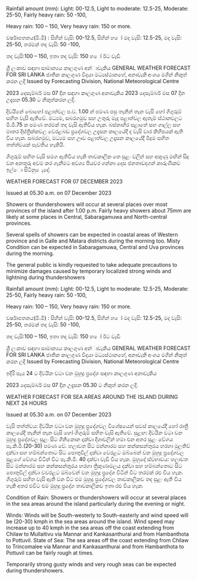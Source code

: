 Rainfall amount (mm): Light: 00-12.5, Light to moderate: 12.5-25, Moderate: 25-50, Fairly heavy rain: 50 -100,

Heavy rain: 100 – 150, Very heavy rain: 150 or more.

වර්ෂාපතනය(මි.මී) : සිහින් වැසි: 00-12.5, සිහින් හ ෝ මද වැසි: 12.5-25, මද වැසි: 25-50, තරමක් තද වැසි: 50 -100,

තද වැසි:100 – 150, ඉතා තද වැසි: 150 හ ෝ ඊට වැඩි

ශ්‍රී ලංකාව සඳහා සාමාන්‍යය කාලගුණ අන්‍ාවැකිය GENERAL WEATHER FORECAST FOR SRI LANKA ජාතික කාලගුණ විදයා මධ්‍යස්ථානහේ, අනාවැකි අංශය මගින් නිකුත් කරන ලදි Issued by Forecasting Division, National Meteorological Centre

2023 දෙසැම්බර් මස 07 දින සඳහා කාලගුණ අනාවැකිය 2023 දෙසැම්බර් මස 07 දින උදෑසන 05.30 ට නිකුත්කරන ලදි.

දිවයිනේ බොහෝ පළාත්වල ප.ව. 1.00 න් පමණ පසු තැනින් තැන වැසි හෝ ගිගුරුම් සහිත වැසි ඇතිවේ. මධ්‍යම, සබරගමුව සහ උතුරු මැද පළාත්වල ඇතැම් ස්ථානවලට මි.මී.75 ක පමණ තරමක් තද වැසි ඇතිවිය හැක. බස්නාහිර පළාතේ සහ ගාල්ල සහ මාතර දිස්ත්‍රික්කවල වෙරළබඩ ප්‍රදේශවල උදැසන කාලයේදී ද වැසි වාර කිහිපයක් ඇති විය හැක. සබරගමුව, මධ්‍යම සහ ඌව පළාත්වල උදෑසන කාලයේදී මීදුම සහිත තත්ත්වයක් පැවතිය හැකියි.

ගිගුරුම් සහිත වැසි සමග ඇතිවිය හැකි තාවකාලික තෙ සුළං වලින් සහ අකුණු මඟින් සිදු වන අනතුරු අවම කර ගැනීමට අවශ්‍ය පියවර ගන්නා දෙස ජනතාවදගන් කාරුණිකව ඉල්ො සිටිනු ෙැදේ.

WEATHER FORECAST FOR 07 DECEMBER 2023

Issued at 05.30 a.m. on 07 December 2023

Showers or thundershowers will occur at several places over most provinces of the island after 1.00 p.m. Fairly heavy showers about 75mm are likely at some places in Central, Sabaragamuwa and North-central provinces.

Several spells of showers can be expected in coastal areas of Western province and in Galle and Matara districts during the morning too. Misty Condition can be expected in Sabaragamuwa, Central and Uva provinces during the morning.

The general public is kindly requested to take adequate precautions to minimize damages caused by temporary localized strong winds and lightning during thundershowers

Rainfall amount (mm): Light: 00-12.5, Light to moderate: 12.5-25, Moderate: 25-50, Fairly heavy rain: 50 -100,

Heavy rain: 100 – 150, Very heavy rain: 150 or more.

වර්ෂාපතනය(මි.මී) : සිහින් වැසි: 00-12.5, සිහින් හ ෝ මද වැසි: 12.5-25, මද වැසි: 25-50, තරමක් තද වැසි: 50 -100,

තද වැසි:100 – 150, ඉතා තද වැසි: 150 හ ෝ ඊට වැඩි

ශ්‍රී ලංකාව සඳහා සාමාන්‍යය කාලගුණ අන්‍ාවැකිය GENERAL WEATHER FORECAST FOR SRI LANKA ජාතික කාලගුණ විදයා මධ්‍යස්ථානහේ, අනාවැකි අංශය මගින් නිකුත් කරන ලදි Issued by Forecasting Division, National Meteorological Centre

ඉදිරි පැය 24 ට දිවයින වටා වන මුහුදු ප්‍රදේශ සඳහා කාලගුණ අනාවැකිය

2023 දෙසැම්බර් මස 07 දින උදෑසන 05.30 ට නිකුත් කරන ලදි.

WEATHER FORECAST FOR SEA AREAS AROUND THE ISLAND DURING NEXT 24 HOURS

Issued at 05.30 a.m. on 07 December 2023

වැසි තත්ත්වය: දිවයින වටා වන මුහුදු ප්‍රදේශවල විශේෂයෙන් සවස් කාලයේදී හෝ රාත්‍රී කාලයේදී තැනින් තැන වැසි හෝ ගිගුරුම් සහිත වැසි ඇතිවේ. සුළඟ: දිවයින වටා වන මුහුදු ප්‍රදේශවල සුළං සිට ගිනිකොන දක්වා දිශාවලින් හමා එන අතර සුළං වේගය පැ.කි.මී.(20-30) පමණ වේ. හලාවත සිට මන්නාරම සහ කන්කසන්තුරය හරහා මුලතිව් දක්වා සහ හම්බන්තොට සිට පොතුවිල් දක්වා වෙරළට ඔබ්බෙන් වන මුහුදු ප්‍රදේශවල සුළගේ වේගය විටින් විට පැ.කි.මී. 40 දක්වා වැඩි විය හැක. මුහුදේ ස්වභාවය: හලාවත සිට මන්නාරම සහ කන්කසන්තුරය හරහා ත්‍රිකුණාමලය දක්වා සහ හම්බන්තොට සිට පොතුවිල් දක්වා වවරළට ඔබ්වෙන් වන මුහුදු ප්‍රදේශ විටින් විට තරමක් රළු විය හැක. ගිගුරුම් සහිත වැසි ඇති වන විට එම මුහුදු ප්‍රදේශවල තාවකාලිකව තද සුළං ඇති විය හැකි අතර එවිට එම මුහුදු ප්‍රදේශ තාවකාලිකව ඉතා රළු විය හැක.

Condition of Rain: Showers or thundershowers will occur at several places in the sea areas around the island particularly during the evening or night.

Winds: Winds will be South-westerly to South-easterly and wind speed will be (20-30) kmph in the sea areas around the island. Wind speed may increase up to 40 kmph in the sea areas off the coast extending from Chilaw to Mullaitivu via Mannar and Kankasanthurai and from Hambanthota to Pottuvil. State of Sea: The sea areas off the coast extending from Chilaw to Trincomalee via Mannar and Kankasanthurai and from Hambanthota to Pottuvil can be fairly rough at times.

Temporarily strong gusty winds and very rough seas can be expected during thundershowers.